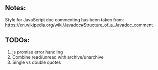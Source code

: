## Notes:
Style for JavaScript doc commenting has been taken from:
https://en.wikipedia.org/wiki/Javadoc#Structure_of_a_Javadoc_comment

## TODOs:
1. js promise error handling
2. Combine read/unread with archive/unarchive
3. Single vs double quotes